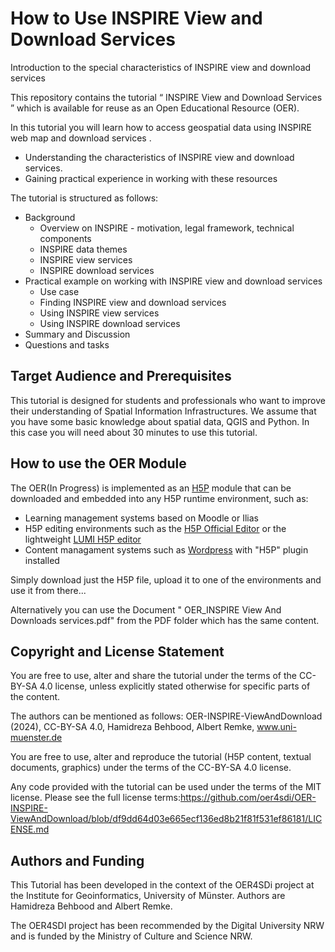 # How to Use INSPIRE View and Download Services
Introduction to the special characteristics of INSPIRE view and download services

This repository contains the tutorial “ INSPIRE View and Download Services ” which is available for reuse as an Open Educational Resource (OER). 

In this tutorial you will learn how to access geospatial data using INSPIRE web map and download services . 
-	Understanding the characteristics of INSPIRE view and download services.
-   Gaining practical experience in working with these resources


The tutorial is structured as follows: 

-	Background
    - Overview on INSPIRE - motivation, legal framework, technical components
    - INSPIRE data themes 
    - INSPIRE view services
    - INSPIRE download services
-	Practical example on working with INSPIRE view and download services
    - Use case
    - Finding INSPIRE view and download services
    - Using INSPIRE view services
    - Using INSPIRE download services
-	Summary and Discussion   
- Questions and tasks


## Target Audience and Prerequisites

This tutorial is designed for students and professionals who want to improve their understanding of Spatial Information Infrastructures. We assume that you have some basic knowledge about spatial data, QGIS and Python. In this case you will need about 30 minutes to use this tutorial.


## How to use the OER Module

The OER(In Progress) is implemented as an [H5P](https://h5p.org/) module that can be downloaded and embedded into any H5P runtime environment, such as:
- Learning management systems based on Moodle or Ilias
- H5P editing environments such as the [H5P Official Editor](https://h5p.org/) or the lightweight [LUMI H5P editor](https://lumi.education/)
- Content managament systems such as [Wordpress](https://wordpress.com/) with "H5P" plugin installed

Simply download just the H5P file, upload it to one of the environments and use it from there...

Alternatively you can use the Document " OER_INSPIRE View And Downloads services.pdf" from the PDF folder which has the same content.

## Copyright and License Statement

You are free to use, alter and share the tutorial under the terms of the CC-BY-SA 4.0 license, unless explicitly stated otherwise for specific parts of the content. 

The authors can be mentioned as follows: OER-INSPIRE-ViewAndDownload (2024), CC-BY-SA 4.0, Hamidreza Behbood, Albert Remke, www.uni-muenster.de

You are free to use, alter and reproduce the tutorial (H5P content, textual documents, graphics) under the terms of the CC-BY-SA 4.0 license. 

Any code provided with the tutorial can be used under the terms of the MIT license. Please see the full license terms:https://github.com/oer4sdi/OER-INSPIRE-ViewAndDownload/blob/df9dd64d03e665ecf136ed8b21f81f531ef86181/LICENSE.md

## Authors and Funding

This Tutorial has been developed in the context of the OER4SDi project at the Institute for Geoinformatics, University of Münster. Authors are Hamidreza Behbood and Albert Remke.

The OER4SDI project has been recommended by the Digital University NRW and is funded by the Ministry of Culture and Science NRW.
